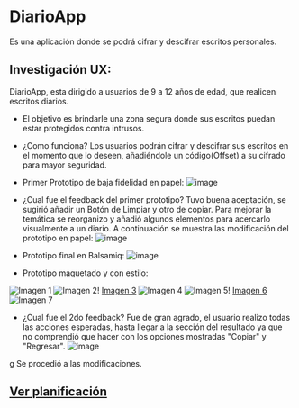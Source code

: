 # DiarioApp

Es una aplicación donde se podrá cifrar y descifrar escritos personales.

## Investigación UX:
DiarioApp, esta dirigido a usuarios de 9 a 12 años de edad, que realicen escritos diarios.

- El objetivo es brindarle una zona segura donde sus escritos puedan estar protegidos contra intrusos.

- ¿Como funciona?
Los usuarios podrán cifrar y descifrar sus escritos en el momento que lo deseen, añadiéndole un código(Offset) a su cifrado para mayor seguridad.

- Primer Prototipo de baja fidelidad en papel:
![image](https://user-images.githubusercontent.com/19483987/59091531-2adc4100-88d5-11e9-8d93-6471fe2d9dcb.png)

- ¿Cual fue el feedback del primer prototipo?
  Tuvo buena aceptación, se sugirió añadir un Botón de Limpiar y otro de copiar. Para mejorar la temática se reorganizo y añadió algunos elementos para acercarlo visualmente a un diario. A continuación se muestra las modificación del prototipo en papel:
![image](https://user-images.githubusercontent.com/19483987/59089868-c9b26e80-88d0-11e9-9fbb-a4dafff7e78c.png)

- Prototipo final en Balsamiq:
![image](https://user-images.githubusercontent.com/19483987/59091018-003db880-88d4-11e9-8947-616c2bc49777.png)

- Prototipo maquetado y con estilo:

![Imagen 1][1]  ![Imagen 2][2]! [Imagen 3][3] ![Imagen 4][4] ![Imagen 5][5]! [Imagen 6][6] ![Imagen 7][7]

[1]:https://user-images.githubusercontent.com/19483987/59504713-24b40a80-8e69-11e9-9cd3-4964e959846a.png
[2]: https://user-images.githubusercontent.com/19483987/59504711-24b40a80-8e69-11e9-964b-2a34874c3af8.png
[3]: https://user-images.githubusercontent.com/19483987/59504710-24b40a80-8e69-11e9-94ca-9d90bb3c7e93.png
[4]: https://user-images.githubusercontent.com/19483987/59504709-24b40a80-8e69-11e9-97ef-5a2a2f0e551c.png
[5]: https://user-images.githubusercontent.com/19483987/59504708-241b7400-8e69-11e9-9018-e6897d3ae10b.png
[6]: https://user-images.githubusercontent.com/19483987/59504706-241b7400-8e69-11e9-8a09-ba4926262590.png
[7]: https://user-images.githubusercontent.com/19483987/59504714-24b40a80-8e69-11e9-9d2e-48dc5561720c.png

 - ¿Cual fue el 2do feedback?
  Fue de gran agrado, el usuario realizo todas las acciones esperadas, hasta llegar a la sección del resultado ya que no comprendió que hacer con los opciones mostradas "Copiar" y "Regresar".
  ![image](https://user-images.githubusercontent.com/19483987/59504714-24b40a80-8e69-11e9-9d2e-48dc5561720c.png)

g
  Se procedió a las modificaciones.


## [Ver planificación](https://docs.google.com/document/d/12EmREJ2fMPsqwEOMmJSzJC-02cxqbLifR81sie_IofQ/edit?usp=sharing "titulo")